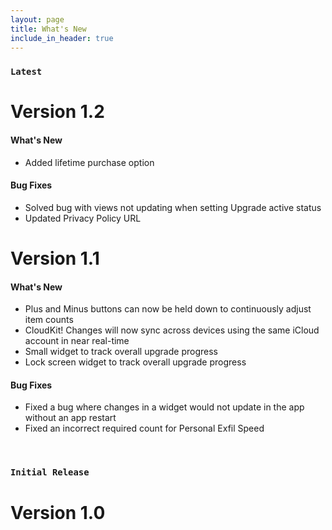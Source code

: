 ```yaml
---
layout: page
title: What's New
include_in_header: true
---
```


### `Latest`
# **Version 1.2**
#### What's New
- Added lifetime purchase option

#### Bug Fixes
- Solved bug with views not updating when setting Upgrade active status
- Updated Privacy Policy URL

# **Version 1.1**

#### What's New
- Plus and Minus buttons can now be held down to continuously adjust item counts
- CloudKit! Changes will now sync across devices using the same iCloud account in near real-time
- Small widget to track overall upgrade progress
- Lock screen widget to track overall upgrade progress

#### Bug Fixes
- Fixed a bug where changes in a widget would not update in the app without an app restart
- Fixed an incorrect required count for Personal Exfil Speed

<br>

### `Initial Release`
# **Version 1.0**

<br>

